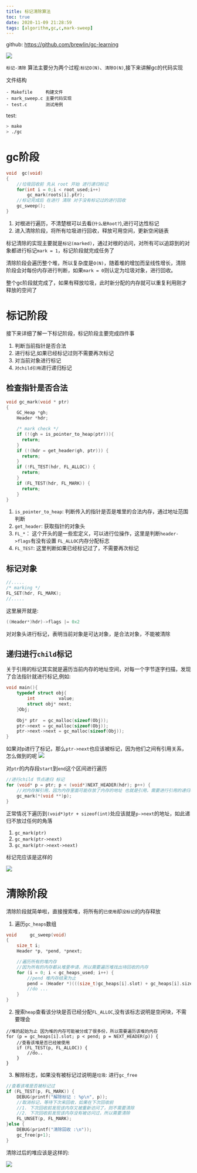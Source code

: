 ```yaml
---
title: 标记清除算法
toc: true
date: 2020-11-09 21:28:59
tags: [algorithm,gc,c,mark-sweep]
---
```

github: https://github.com/brewlin/gc-learning

![](/images/blog/gc-learning/mark-sweep.png)

`标记-清除` 算法主要分为两个过程:`标记O(N)`、`清除O(N)`,接下来讲解gc的代码实现

文件结构
```
- Makefile     构建文件
- mark_sweep.c 主要代码实现
- test.c       测试用例
```

test:
```sh
> make
> ./gc
```

# gc阶段
```c
void  gc(void)
{
    //垃圾回收前 先从 root 开始 进行递归标记
    for(int i = 0;i < root_used;i++)
        gc_mark(roots[i].ptr);
    //标记完成后 在进行 清除 对于没有标记过的进行回收
    gc_sweep();
}
```
1. 对根进行遍历，不清楚根可以去看(`什么是Root?`),进行可达性标记
2. 进入清除阶段，将所有垃圾进行回收，释放可用空间，更新空闲链表

标记清除的实现主要就是`标记(marked)`，通过对根的访问，对所有可以追踪到的对象都进行标记`mark = 1`，标记阶段就完成任务了

清除阶段会遍历整个堆，所以复杂度是`O(N)`，随着堆的增加而呈线性增长，清除阶段会对每份内存进行判断，如果`mark = 0`则认定为垃圾对象，进行回收。

整个gc阶段就完成了，如果有释放垃圾，此时新分配的内存就可以重复利用刚才释放的空间了

# 标记阶段
接下来详细了解一下标记阶段，标记阶段主要完成四件事
1. 判断当前指针是否合法
2. 进行标记,如果已经标记过则不需要再次标记
3. 对当前对象进行标记
4. `对child引用`进行递归标记

## 检查指针是否合法
```c
void gc_mark(void * ptr)
{
    GC_Heap *gh;
    Header *hdr;

    /* mark check */
    if (!(gh = is_pointer_to_heap(ptr))){
      return;
    } 
    if (!(hdr = get_header(gh, ptr))) {
      return;
    }
    if (!FL_TEST(hdr, FL_ALLOC)) {
      return;
    }
    if (FL_TEST(hdr, FL_MARK)) {
      return;
    }
}
```
1. `is_pointer_to_heap`: 判断传入的指针是否是堆里的合法内存，通过地址范围判断
2. `get_header`: 获取指针的对象头
3. `FL_*`： 这个开头的是一些宏定义，可以进行位操作，这里是判断`header->flags`有没有设置 `FL_ALLOC`内存分配标志
4. `FL_TEST`: 这里判断如果已经标记过了，不需要再次标记

## 标记对象
```c
//.....
/* marking */
FL_SET(hdr, FL_MARK);
//.....
```
这里展开就是:
```c
((Header*)hdr)->flags |= 0x2
```
对对象头进行标记，表明当前对象是可达对象，是合法对象，不能被清除

## 递归进行`child`标记
关于引用的标记其实就是遍历当前内存的地址空间，对每一个字节逐字扫描，发现了合法指针就进行标记,例如:
```c
void main(){
    typedef struct obj{
        int         value;
        struct obj* next;
    }Obj;
    
    Obj* ptr  = gc_malloc(sizeof(Obj));
    ptr->next = gc_malloc(sizeof(Obj));
    ptr->next->next = gc_malloc(sizeof(Obj));
}
```
如果对p进行了标记，那么`ptr->next`也应该被标记，因为他们之间有引用关系，怎么做到的呢
![](/images/blog/gc-learning/CGEMWKIOUD.png)

对`ptr`的内存段`start`到`end`这个区间进行遍历
```c
//进行child 节点递归 标记
for (void* p = ptr; p < (void*)NEXT_HEADER(hdr); p++) {
    //对内存解引用，因为内存里面可能存放了内存的地址 也就是引用，需要进行引用的递归标记
    gc_mark(*(void **)p);
}
```
正常情况下遍历到`(void*)ptr + sizeof(int)`处应该就是`p->next`的地址，如此递归不放过任何的角落

1. `gc_mark(ptr)`
2. `gc_mark(ptr->next)`
3. `gc_mark(ptr->next->next)`

标记完应该是这样的

![](/images/blog/gc-learning/mark-sweep1.png)

# 清除阶段
清除阶段就简单啦，直接搜索堆，将所有的`已使用`却`没标记`的内存释放

1. 遍历`gc_heaps`数组
```c
void     gc_sweep(void)
{
    size_t i;
    Header *p, *pend, *pnext;

    //遍历所有的堆内存
    //因为所有的内存都从堆里申请，所以需要遍历堆找出待回收的内存
    for (i = 0; i < gc_heaps_used; i++) {
        //pend 堆内存结束为止
        pend = (Header *)(((size_t)gc_heaps[i].slot) + gc_heaps[i].size);
        //do ...
    }
}
```

2. 搜索`heap`查看该分块是否已经分配`FL_ALLOC`,没有该标志说明是空闲块，不需要理会
```
//堆的起始为止 因为堆的内存可能被分成了很多份，所以需要遍历该堆的内存
for (p = gc_heaps[i].slot; p < pend; p = NEXT_HEADER(p)) {
    //查看该堆是否已经被使用
    if (FL_TEST(p, FL_ALLOC)) {
        //do..
    }
}
```

3. 解除标志，如果没有被标记过说明是`垃圾`: 进行`gc_free`
```c
//查看该堆是否被标记过
if (FL_TEST(p, FL_MARK)) {
    DEBUG(printf("解除标记 : %p\n", p));
    //取消标记，等待下次来回收，如果在下次回收前
    //1. 下次回收前发现该内存又被重新访问了，则不需要清除
    //2. 下次回收前发现该内存没有被访问过，所以需要清除
    FL_UNSET(p, FL_MARK);
}else {
    DEBUG(printf("清除回收 :\n"));
    gc_free(p+1);
}
```

清除过后的堆应该是这样的:

![](/images/blog/gc-learning/mark-sweep2.png)
